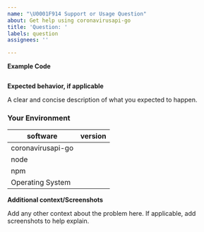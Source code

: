 ```yaml
---
name: "\U0001F914 Support or Usage Question"
about: Get help using coronavirusapi-go
title: 'Question: '
labels: question
assignees: ''

---
```


<!--
Please read and follow the instructions before submitting an issue:

- Ensure you've read our documentation, especially the [README](https://github.com/Cloudeya/coronavirusapi-go/blob/master/README.md) since it may contain information that helps you solve your issue.
- If you're reporting a bug, ensure it isn't already fixed in the latest version of coronavirusapi-go.
-->

<!--- Provide a clear and concise description of what the bug is. -->

**Example Code**

<!--- Provide a ode snippet to illustrate your question. -->

```js
```

**Expected behavior, if applicable**

A clear and concise description of what you expected to happen.

### Your Environment

<!--- Include as many relevant details about the environment you experienced the bug in -->

| software                     | version
| ---------------------------- | -------
| coronavirusapi-go            |
| node             			   |
| npm              			   |
| Operating System 			   |

**Additional context/Screenshots**

Add any other context about the problem here. If applicable, add screenshots to help explain.
